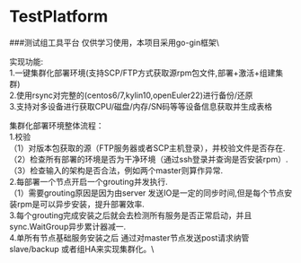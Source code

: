 # TestPlatform

###测试组工具平台
仅供学习使用，本项目采用go-gin框架\

实现功能:\
    1.一键集群化部署环境(支持SCP/FTP方式获取源rpm包文件,部署+激活+组建集群)\
    2.使用rsync对完整的(centos6/7,kylin10,openEuler22)进行备份/还原\
    3.支持对多设备进行获取CPU/磁盘/内存/SN码等等设备信息获取并生成表格


集群化部署环境整体流程：\
    1.校验\
        （1）对版本包获取的源（FTP服务器或者SCP主机登录），并校验文件是否存在.\
        （2）检查所有部署的环境是否为干净环境（通过ssh登录并查询是否安装rpm）.\
        （3）检查输入的架构是否合法，例如两个master则算作异常.\
    2.每部署一个节点开启一个grouting并发执行.\
        （1）需要grouting原因是因为由server 发送IO是一定的同步时间,但是每个节点安装rpm是可以异步安装，提升部署效率.\
    3.每个grouting完成安装之后就会去检测所有服务是否正常启动，并且sync.WaitGroup异步累计器减一.\
    4.单所有节点基础服务安装之后 通过对master节点发送post请求纳管slave/backup 或者组HA来实现集群化。\


